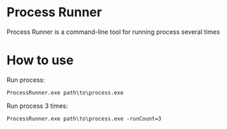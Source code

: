 # Process Runner
Process Runner is a command-line tool for running process several times
# How to use
Run process:
```
ProcessRunner.exe path\to\process.exe
```
Run process 3 times:
```
ProcessRunner.exe path\to\process.exe -runCount=3
```
